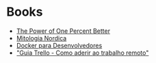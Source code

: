 # Books

- [The Power of One Percent Better](../2018/02-february/thePowerOfOnePercentBetter.md)
- [Mitologia Nordica](../2018/03-march/mitologiaNordica.md)
- [Docker para Desenvolvedores](../2018/03-march/dockerParaDesenvolvedores.md)
- ["Guia Trello - Como aderir ao trabalho remoto"](../2018/03-march/comoAderirAoTrabalhoRemoto.md)